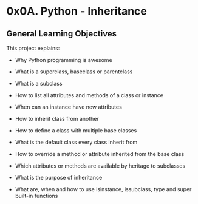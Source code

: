 # 0x0A. Python - Inheritance

## General Learning Objectives

This project explains:

* Why Python programming is awesome

* What is a superclass, baseclass or parentclass

* What is a subclass

* How to list all attributes and methods of a class or instance

* When can an instance have new attributes

* How to inherit class from another

* How to define a class with multiple base classes

* What is the default class every class inherit from

* How to override a method or attribute inherited from the base class

* Which attributes or methods are available by heritage to subclasses

* What is the purpose of inheritance

* What are, when and how to use isinstance, issubclass, type and super built-in functions
